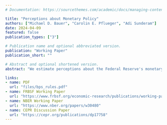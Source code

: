 ```yaml
---
# Documentation: https://sourcethemes.com/academic/docs/managing-content/

title: "Perceptions about Monetary Policy"
authors: ["Michael D. Bauer", "Carolin E. Pflueger", "Adi Sunderam"]
date: 2024-04-09
featured: false
publication_types: ["3"]

# Publication name and optional abbreviated version.
publication: "Working Paper"
publication_short: ""

# Abstract and optional shortened version.
abstract: "We estimate perceptions about the Federal Reserve's monetary policy rule from panel data on professional forecasts of interest rates and macroeconomic conditions. The perceived dependence of the federal funds rate on economic conditions varies substantially over time, in particular over the monetary policy cycle. Forecasters update their perceptions about the Fed's policy rule in response to monetary policy actions, measured by high-frequency interest rate surprises, suggesting that they have imperfect information about the rule. Monetary policy perceptions matter for monetary transmission, as they affect the sensitivity of interest rates to macroeconomic news, term premia in long-term bonds, and the response of the stock market to monetary policy surprises. A simple learning model with forecaster heterogeneity and incomplete information about the policy rule motivates and explains our empirical findings."

links:
- name: PDF
  url: "files/bps_rules.pdf"
- name: FRBSF Working Paper
  url: "https://www.frbsf.org/economic-research/publications/working-papers/2023/31/"
- name: NBER Working Paper
  url: "https://www.nber.org/papers/w30480"
- name: CEPR Discussion Paper
  url: "https://cepr.org/publications/dp17758"
---
```

